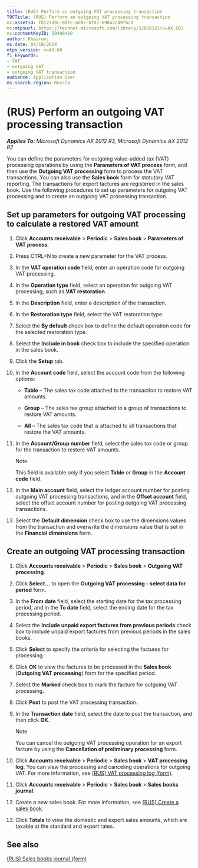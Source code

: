 ```yaml
---
title: (RUS) Perform an outgoing VAT processing transaction
TOCTitle: (RUS) Perform an outgoing VAT processing transaction
ms:assetid: f0127d0c-88fc-4d87-bfd7-698a2c49fbc0
ms:mtpsurl: https://technet.microsoft.com/library/JJ856121(v=AX.60)
ms:contentKeyID: 50406419
author: Khairunj
ms.date: 04/18/2014
mtps_version: v=AX.60
f1_keywords:
- VAT
- outgoing VAT
- outgoing VAT transaction
audience: Application User
ms.search.region: Russia
---
```


# (RUS) Perform an outgoing VAT processing transaction 


_**Applies To:** Microsoft Dynamics AX 2012 R3, Microsoft Dynamics AX 2012 R2_

You can define the parameters for outgoing value-added tax (VAT) processing operations by using the **Parameters of VAT process** form, and then use the **Outgoing VAT processing** form to process the VAT transactions. You can also use the **Sales book** form for statutory VAT reporting. The transactions for export factures are registered in the sales book. Use the following procedures to set up parameters for outgoing VAT processing and to create an outgoing VAT processing transaction.

## Set up parameters for outgoing VAT processing to calculate a restored VAT amount

1.  Click **Accounts receivable** \> **Periodic** \> **Sales book** \> **Parameters of VAT process**.

2.  Press CTRL+N to create a new parameter for the VAT process.

3.  In the **VAT operation code** field, enter an operation code for outgoing VAT processing.

4.  In the **Operation type** field, select an operation for outgoing VAT processing, such as **VAT restoration**.

5.  In the **Description** field, enter a description of the transaction.

6.  In the **Restoration type** field, select the VAT restoration type.

7.  Select the **By default** check box to define the default operation code for the selected restoration type.

8.  Select the **Include in book** check box to include the specified operation in the sales book.

9.  Click the **Setup** tab.

10. In the **Account code** field, select the account code from the following options:
    
      - **Table** – The sales tax code attached to the transaction to restore VAT amounts.
    
      - **Group** – The sales tax group attached to a group of transactions to restore VAT amounts.
    
      - **All** – The sales tax code that is attached to all transactions that restore the VAT amounts.

11. In the **Account/Group number** field, select the sales tax code or group for the transaction to restore VAT amounts.
    

    > [!NOTE]
    > <P>This field is available only if you select <STRONG>Table</STRONG> or <STRONG>Group</STRONG> in the <STRONG>Account code</STRONG> field.</P>



12. In the **Main account** field, select the ledger account number for posting outgoing VAT processing transactions, and in the **Offset account** field, select the offset account number for posting outgoing VAT processing transactions.

13. Select the **Default dimension** check box to use the dimensions values from the transaction and overwrite the dimensions value that is set in the **Financial dimensions** form.

## Create an outgoing VAT processing transaction

1.  Click **Accounts receivable** \> **Periodic** \> **Sales book** \> **Outgoing VAT processing**.

2.  Click **Select...** to open the **Outgoing VAT processing - select data for period** form.

3.  In the **From date** field, select the starting date for the tax processing period, and in the **To date** field, select the ending date for the tax processing period.

4.  Select the **Include unpaid export factures from previous periods** check box to include unpaid export factures from previous periods in the sales books.

5.  Click **Select** to specify the criteria for selecting the factures for processing.

6.  Click **OK** to view the factures to be processed in the **Sales book** (**Outgoing VAT processing**) form for the specified period.

7.  Select the **Marked** check box to mark the facture for outgoing VAT processing.

8.  Click **Post** to post the VAT processing transaction.

9.  In the **Transaction date** field, select the date to post the transaction, and then click **OK**.
    

    > [!NOTE]
    > <P>You can cancel the outgoing VAT processing operation for an export facture by using the <STRONG>Cancellation of preliminary processing</STRONG> form.</P>



10. Click **Accounts receivable** \> **Periodic** \> **Sales book** \> **VAT processing log**. You can view the processing and canceling operations for outgoing VAT. For more information, see [(RUS) VAT processing log (form)](https://technet.microsoft.com/library/jj923606\(v=ax.60\)).

11. Click **Accounts receivable** \> **Periodic** \> **Sales book** \> **Sales books journal**.

12. Create a new sales book. For more information, see [(RUS) Create a sales book](rus-create-a-sales-book.md).

13. Click **Totals** to view the domestic and export sales amounts, which are taxable at the standard and export rates.

## See also

[(RUS) Sales books journal (form)](https://technet.microsoft.com/library/jj853161\(v=ax.60\))

  


